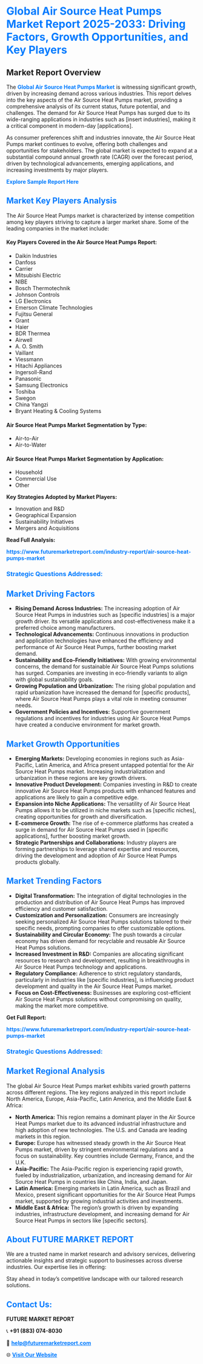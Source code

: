 <h1 style="color: #007BFF;">Global Air Source Heat Pumps Market Report 2025-2033: Driving Factors, Growth Opportunities, and Key Players</h1>

<section id="overview">
<h2>Market Report Overview</h2>
<p>The <a href="https://www.futuremarketreport.com/industry-report/air-source-heat-pumps-market" style="color: #007BFF; text-decoration: none;"><strong>Global Air Source Heat Pumps Market</strong></a> is witnessing significant growth, driven by increasing demand across various industries. This report delves into the key aspects of the Air Source Heat Pumps market, providing a comprehensive analysis of its current status, future potential, and challenges. The demand for Air Source Heat Pumps has surged due to its wide-ranging applications in industries such as [insert industries], making it a critical component in modern-day [applications].</p>
<p>As consumer preferences shift and industries innovate, the Air Source Heat Pumps market continues to evolve, offering both challenges and opportunities for stakeholders. The global market is expected to expand at a substantial compound annual growth rate (CAGR) over the forecast period, driven by technological advancements, emerging applications, and increasing investments by major players.</p>
</section>

<section id="overview">
<p><a href="https://www.futuremarketreport.com/request-sample/reportId=86522" style="color: #007BFF; text-decoration: none;"><strong>Explore Sample Report Here</strong></a></p>
</section>

<section id="key-players">
<h2 style="color: #007BFF;">Market Key Players Analysis</h2>
<p>The Air Source Heat Pumps market is characterized by intense competition among key players striving to capture a larger market share. Some of the leading companies in the market include:</p>
<h4>Key Players Covered in the Air Source Heat Pumps Report:</h4>
<ul><li>Daikin Industries</li><li>Danfoss</li><li>Carrier</li><li>Mitsubishi Electric</li><li>NIBE</li><li>Bosch Thermotechnik</li><li>Johnson Controls</li><li>LG Electronics</li><li>Emerson Climate Technologies</li><li>Fujitsu General</li><li>Grant</li><li>Haier</li><li>BDR Thermea</li><li>Airwell</li><li>A. O. Smith</li><li>Vaillant</li><li>Viessmann</li><li>Hitachi Appliances</li><li>Ingersoll-Rand</li><li>Panasonic</li><li>Samsung Electronics</li><li>Toshiba</li><li>Swegon</li><li>China Yangzi</li><li>Bryant Heating &amp; Cooling Systems</li></ul>
<h4>Air Source Heat Pumps Market Segmentation by Type:</h4>
<ul><li>Air-to-Air</li><li>Air-to-Water</li></ul>

<h4>Air Source Heat Pumps Market Segmentation by Application:</h4>
<ul><li>Household</li><li>Commercial Use</li><li>Other</li></ul>
<p><strong>Key Strategies Adopted by Market Players:</strong></p>
<ul>
<li>Innovation and R&D</li>
<li>Geographical Expansion</li>
<li>Sustainability Initiatives</li>
<li>Mergers and Acquisitions</li>
</ul>
</section>

<section>
<p><strong>Read Full Analysis: </strong></p><a href="https://www.futuremarketreport.com/industry-report/air-source-heat-pumps-market" style="color: #007BFF; text-decoration: none;"><strong>https://www.futuremarketreport.com/industry-report/air-source-heat-pumps-market</strong></a>
<h3 style="color: #007BFF;">Strategic Questions Addressed:</h3>
</section>

<section id="driving-factors">
<h2 style="color: #007BFF;">Market Driving Factors</h2>
<ul>
<li><strong>Rising Demand Across Industries:</strong> The increasing adoption of Air Source Heat Pumps in industries such as [specific industries] is a major growth driver. Its versatile applications and cost-effectiveness make it a preferred choice among manufacturers.</li>
<li><strong>Technological Advancements:</strong> Continuous innovations in production and application technologies have enhanced the efficiency and performance of Air Source Heat Pumps, further boosting market demand.</li>
<li><strong>Sustainability and Eco-Friendly Initiatives:</strong> With growing environmental concerns, the demand for sustainable Air Source Heat Pumps solutions has surged. Companies are investing in eco-friendly variants to align with global sustainability goals.</li>
<li><strong>Growing Population and Urbanization:</strong> The rising global population and rapid urbanization have increased the demand for [specific products], where Air Source Heat Pumps plays a vital role in meeting consumer needs.</li>
<li><strong>Government Policies and Incentives:</strong> Supportive government regulations and incentives for industries using Air Source Heat Pumps have created a conducive environment for market growth.</li>
</ul>
</section>

<section id="growth-opportunities">
<h2 style="color: #007BFF;">Market Growth Opportunities</h2>
<ul>
<li><strong>Emerging Markets:</strong> Developing economies in regions such as Asia-Pacific, Latin America, and Africa present untapped potential for the Air Source Heat Pumps market. Increasing industrialization and urbanization in these regions are key growth drivers.</li>
<li><strong>Innovative Product Development:</strong> Companies investing in R&D to create innovative Air Source Heat Pumps products with enhanced features and applications are likely to gain a competitive edge.</li>
<li><strong>Expansion into Niche Applications:</strong> The versatility of Air Source Heat Pumps allows it to be utilized in niche markets such as [specific niches], creating opportunities for growth and diversification.</li>
<li><strong>E-commerce Growth:</strong> The rise of e-commerce platforms has created a surge in demand for Air Source Heat Pumps used in [specific applications], further boosting market growth.</li>
<li><strong>Strategic Partnerships and Collaborations:</strong> Industry players are forming partnerships to leverage shared expertise and resources, driving the development and adoption of Air Source Heat Pumps products globally.</li>
</ul>
</section>

<section id="trending-factors">
<h2 style="color: #007BFF;">Market Trending Factors</h2>
<ul>
<li><strong>Digital Transformation:</strong> The integration of digital technologies in the production and distribution of Air Source Heat Pumps has improved efficiency and customer satisfaction.</li>
<li><strong>Customization and Personalization:</strong> Consumers are increasingly seeking personalized Air Source Heat Pumps solutions tailored to their specific needs, prompting companies to offer customizable options.</li>
<li><strong>Sustainability and Circular Economy:</strong> The push towards a circular economy has driven demand for recyclable and reusable Air Source Heat Pumps solutions.</li>
<li><strong>Increased Investment in R&D:</strong> Companies are allocating significant resources to research and development, resulting in breakthroughs in Air Source Heat Pumps technology and applications.</li>
<li><strong>Regulatory Compliance:</strong> Adherence to strict regulatory standards, particularly in industries like [specific industries], is influencing product development and quality in the Air Source Heat Pumps market.</li>
<li><strong>Focus on Cost-Effectiveness:</strong> Businesses are exploring cost-efficient Air Source Heat Pumps solutions without compromising on quality, making the market more competitive.</li>
</ul>
</section>

<section>
<p><strong>Get Full Report: </strong></p><a href="https://www.futuremarketreport.com/industry-report/air-source-heat-pumps-market" style="color: #007BFF; text-decoration: none;"><strong>https://www.futuremarketreport.com/industry-report/air-source-heat-pumps-market</strong></a>
<h3 style="color: #007BFF;">Strategic Questions Addressed:</h3>
</section>


<section id="regional-analysis">
<h2 style="color: #007BFF;">Market Regional Analysis</h2>
<p>The global Air Source Heat Pumps market exhibits varied growth patterns across different regions. The key regions analyzed in this report include North America, Europe, Asia-Pacific, Latin America, and the Middle East & Africa:</p>
<ul>
<li><strong>North America:</strong> This region remains a dominant player in the Air Source Heat Pumps market due to its advanced industrial infrastructure and high adoption of new technologies. The U.S. and Canada are leading markets in this region.</li>
<li><strong>Europe:</strong> Europe has witnessed steady growth in the Air Source Heat Pumps market, driven by stringent environmental regulations and a focus on sustainability. Key countries include Germany, France, and the U.K.</li>
<li><strong>Asia-Pacific:</strong> The Asia-Pacific region is experiencing rapid growth, fueled by industrialization, urbanization, and increasing demand for Air Source Heat Pumps in countries like China, India, and Japan.</li>
<li><strong>Latin America:</strong> Emerging markets in Latin America, such as Brazil and Mexico, present significant opportunities for the Air Source Heat Pumps market, supported by growing industrial activities and investments.</li>
<li><strong>Middle East & Africa:</strong> The region’s growth is driven by expanding industries, infrastructure development, and increasing demand for Air Source Heat Pumps in sectors like [specific sectors].</li>
</ul>
</section>

<footer>
<h2 style="color: #007BFF;">About FUTURE MARKET REPORT</h2>
<p>We are a trusted name in market research and advisory services, delivering actionable insights and strategic support to businesses across diverse industries. Our expertise lies in offering:</p>

<p>Stay ahead in today’s competitive landscape with our tailored research solutions.</p>

<h2 style="color: #007BFF;">Contact Us:</h2>
<p><strong>FUTURE MARKET REPORT</strong></p>
<p>📞 <strong>+91 (883) 074-8030</strong></p>
<p>📧 <strong><a href="mailto:help@futuremarketreport.com" style="color: #007BFF;">help@futuremarketreport.com</a></strong></p>
<p>🌐 <strong><a href="https://www.futuremarketreport.com/" style="color: #007BFF;">Visit Our Website</a></strong></p>
</footer>